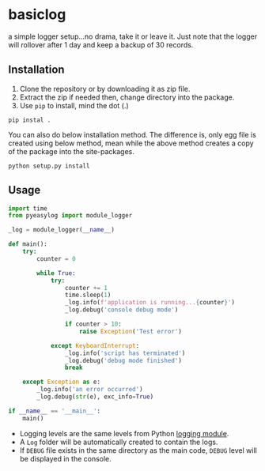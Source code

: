 # basiclog

a simple logger setup...no drama, take it or leave it. Just note that the logger will rollover after 1 day and keep a backup of 30 records.


## Installation

1. Clone the repository or by downloading it as zip file.
2. Extract the zip if needed then, change directory into the package.
3. Use `pip` to install, mind the dot (.)
```
pip instal .
```
You can also do below installation method. The difference is, only egg file is
created using below method, mean while the above method creates a copy of the
package into the site-packages.
```
python setup.py install
```


## Usage

```python
import time
from pyeasylog import module_logger

_log = module_logger(__name__)

def main():
    try:
        counter = 0

        while True:
            try:
                counter += 1
                time.sleep(1)
                _log.info(f'application is running...{counter}')
                _log.debug('console debug mode')

                if counter > 10:
                    raise Exception('Test error')

            except KeyboardInterrupt:
                _log.info('script has terminated')
                _log.debug('debug mode finished')
                break

    except Exception as e:
        _log.info('an error occurred')
        _log.debug(str(e), exc_info=True)

if __name__ == '__main__':
    main()

```

* Logging levels are the same levels from Python [logging module](https://docs.python.org/2/library/logging.html#logging-levels).
* A `Log` folder will be automatically created to contain the logs.
* If `DEBUG` file exists in the same directory as the main code, `DEBUG` level will be displayed in the console.
